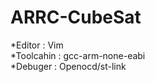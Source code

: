 # ARRC-CubeSat
   *Editor : Vim  
   *Toolcahin : gcc-arm-none-eabi  
   *Debuger : Openocd/st-link  





